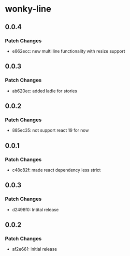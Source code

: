 # wonky-line

## 0.0.4

### Patch Changes

- e662ecc: new multi line functionality with resize support

## 0.0.3

### Patch Changes

- ab620ec: added ladle for stories

## 0.0.2

### Patch Changes

- 885ec35: not support react 19 for now

## 0.0.1

### Patch Changes

- c48c82f: made react dependency less strict

## 0.0.3

### Patch Changes

- d2498f0: Intital release

## 0.0.2

### Patch Changes

- af2e661: Initial release
